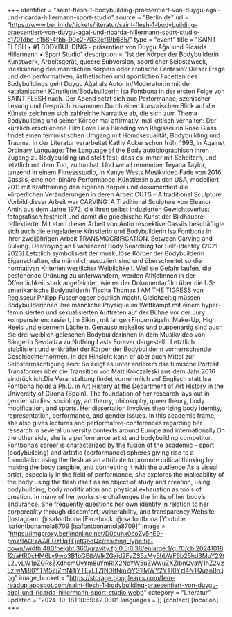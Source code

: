 +++
identifier = "saint-flesh-1-bodybuilding-praesentiert-von-duygu-agal-und-ricarda-hillermann-sport-studio"
source = "Berlin.de"
url = "https://www.berlin.de/tickets/literatur/saint-flesh-1-bodybuilding-praesentiert-von-duygu-agal-und-ricarda-hillermann-sport-studio-e1701dbc-c158-4fbb-90c2-7032cf19b685/"
type = "event"
title = "SAINT FLESH • #1 BODYBUILDING - präsentiert von Duygu Ağal und Ricarda Hillermann • Sport Studio"
description = "Ist der Körper der Bodybuilderin Kunstwerk, Arbeitsgerät, queere Subversion, sportlicher Selbstzweck, Idealisierung des männlichen Körpers oder erotische Fantasie? Dieser Frage und den performativen, ästhetischen und sportlichen Facetten des Bodybuildings geht Duygu Ağal als Autor:in/Moderator:in mit der katalanischen Künstlerin/Bodybuilderin Isa Fontbona in der ersten Folge von SAINT FLESH nach. Der Abend setzt sich aus Performance, szenischer Lesung und Gespräch zusammen.Durch einen kursorischen Blick auf die Künste zeichnen sich zahlreiche Narrative ab, die sich zum Thema Bodybuilding und seiner Körper mal affirmativ, mal kritisch verhalten: Der kürzlich erschienene Film Love Lies Bleeding von Regisseurin Rose Glass findet einen feministischen Umgang mit Homosexualität, Bodybuilding und Trauma. In der Literatur verarbeitet Kathy Acker schon früh, 1993, in Against Ordinary Language: The Language of the Body autobiographisch ihren Zugang zu Bodybuilding und stellt fest, dass es immer mit Scheitern, und letztlich mit dem Tod, zu tun hat. Und we all remember Teyana Taylor, tanzend in einem Fitnessstudio, in Kanye Wests Musikvideo Fade von 2016. Cassils, eine non-binäre Performance-Künstler:in aus den USA, modelliert 2011 mit Krafttraining den eigenen Körper und dokumentiert die körperlichen Veränderungen in deren Arbeit CUTS – A traditional Sculpture. Vorbild dieser Arbeit war CARVING: A Traditional Sculpture von Eleanor Antin aus dem Jahre 1972, die ihren selbst induzierten Gewichtsverlust fotografisch festhielt und damit die griechische Kunst der Bildhauerei reflektierte. Mit eben dieser Arbeit von Antin respektive Cassils beschäftigte sich auch die eingeladene Künstlerin und Bodybuilderin Isa Fontbona in ihrer zweijährigen Arbeit TRANSMOGRIFICATION. Between Carving and Bulking. Destroying an Evanescent Body Searching for Self-Identity (2021-2023).Letztlich symbolisiert der muskulöse Körper der Bodybuilderin Eigenschaften, die männlich assoziiert sind und überschreitet so die normativen Kriterien westlicher Weiblichkeit. Weil sie Gefahr laufen, die bestehende Ordnung zu unterwandern, werden Athletinnen in der Öffentlichkeit stark angefeindet, wie es der Dokumentarfilm über die US-amerikanische Bodybuilderin Tischa Thomas I AM THE TIGRESS von Regisseur Philipp Fussenegger deutlich macht. Gleichzeitig müssen Bodybuilderinnen ihre männliche Physique im Wettkampf mit einem hyper-feminisierten und sexualisierten Auftreten auf der Bühne vor der Jury kompensieren: rasiert, im Bikini, mit langen Fingernägeln, Make-Up, High Heels und eisernem Lächeln. Genauso makellos und puppenartig sind auch die drei weiblich gelesenen Bodybuilderinnen in dem Musikvideo von Sängerin Sevdaliza zu Nothing Lasts Forever dargestellt. Letztlich stabilisiert und entkräftet der Körper der Bodybuilderin vorherrschende Geschlechternormen. In der Hinsicht kann er aber auch Mittel zur Selbstermächtigung sein: So zeigt es unter anderem das filmische Portrait Transformer über die Transition von Matt Kroczaleski aus dem Jahr 2016 eindrücklich.Die Veranstaltung findet vornehmlich auf Englisch statt.Isa Fontbona holds a Ph.D. in Art History at the Department of Art History in the University of Girona (Spain). The foundation of her research lays out in gender studies, sociology, art theory, philosophy, queer theory, body modification, and sports. Her dissertation involves theorizing body identity, representation, performance, and gender issues. In this academic frame, she also gives lectures and performative-conferences regarding her research in several university contexts around Europe and internationally.On the other side, she is a performance artist and bodybuilding competitor. Fontbona’s career is characterized by the fusion of the academic – sport (bodybuilding) and artistic (performance) spheres giving rise to a formulation using the flesh as an attribute to promote critical thinking by making the body tangible, and connecting it with the audience.As a visual artist, especially in the field of performance, she explores the malleability of the body using the flesh itself as an object of study and creation, using bodybuilding, body modification and physical exhaustion as tools of creation. In many of her works she challenges the limits of her body’s endurance. She frequently questions her own identity in relation to her corporeality through discomfort, vulnerability, and transparency.Website: [Instagram: @isafontbona [Facebook: @isa.fontbona [Youtube: isafontbonamola8709 [isafontbonamola8709]"
image = "https://imgproxy.berlinonline.net/D0cuhx0eoZy5hE9-pmYflAOIYA7JFOzHqTFjetGhoQc/resizing_type:fill-down/width:480/height:360/gravity:fp:0.5:0.38/enlarge:1/q:70/cb:2024101812/aHR0cHM6Ly9wb3B1bGEtbWlkZGxld2FyZS5zMy5hbWF6b25hd3MuY29tL2JvLW1pZGRsZXdhcmUvYm8uYmRlX2NoYW5uZWwuZXZlbnQvaW1hZ2VzLzIwMi80YTM5ZjZmNi1jYTEyLTZlNDItNmZjYS1lMWY2YTI0YzI4NTQuanBn.jpg"
image_bucket = "https://storage.googleapis.com/fem-readup.appspot.com/saint-flesh-1-bodybuilding-praesentiert-von-duygu-agal-und-ricarda-hillermann-sport-studio.webp"
category = "Literatur"
updated = "2024-10-18T10:59:42.000"
languages = []
[contact]
[location]
+++
